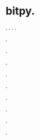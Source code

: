 # bitpy.
.
.
.
.












.






















































.
























.



























.

















































































.































































.































































































.















.


































































.




























































